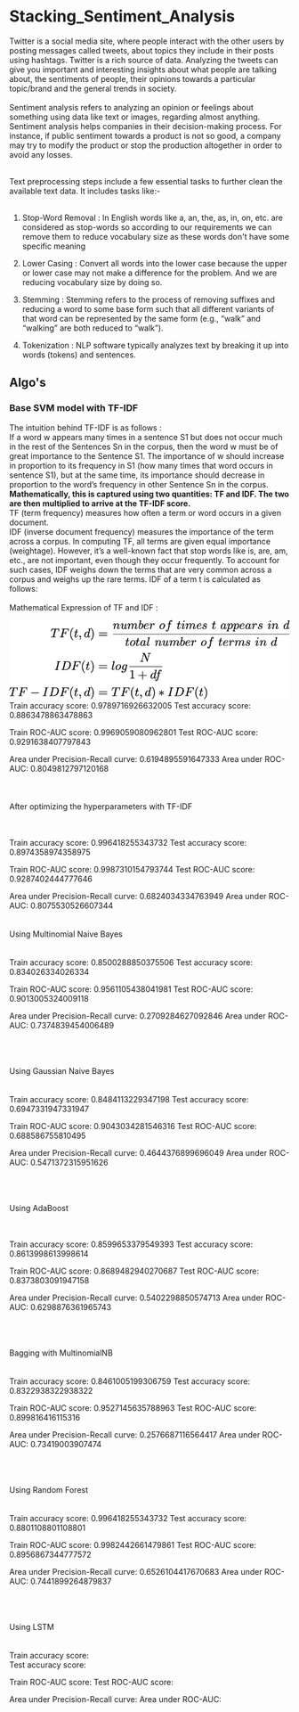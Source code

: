# Stacking_Sentiment_Analysis <br>
Twitter is a social media site, where people interact with the other users by posting messages called tweets, about topics they include in their posts using hashtags. Twitter is a rich source of data. Analyzing the tweets can give you important and interesting insights about what people are talking about, the sentiments of people, their opinions towards a particular topic/brand and the general trends in society. <br> <br>
Sentiment analysis refers to analyzing an opinion or feelings about something using data like text or images, regarding almost anything. Sentiment analysis helps companies in their decision-making process. For instance, if public sentiment towards a product is not so good, a company may try to modify the product or stop the production altogether in order to avoid any losses.<br> <br>

Text preprocessing steps include a few essential tasks to further clean the available text data. It includes tasks like:-
<br> <br>
1. Stop-Word Removal : In English words like a, an, the, as, in, on, etc. are considered as stop-words so according to our requirements we can remove them to reduce vocabulary size as these words don't have some specific meaning<br>

2. Lower Casing : Convert all words into the lower case because the upper or lower case may not make a difference for the problem. And we are reducing vocabulary size by doing so. <br>

3. Stemming : Stemming refers to the process of removing suffixes and reducing a word to some base form such that all different variants of that word can be represented by the same form (e.g., “walk” and “walking” are both reduced to “walk”). <br>

4. Tokenization : NLP software typically analyzes text by breaking it up into words (tokens) and sentences. <br>
## Algo's
### Base SVM model with TF-IDF
The intuition behind TF-IDF is as follows : <br>
If a word w appears many times in a sentence S1 but does not occur much in the rest of the Sentences Sn in the corpus, then the word w must be of great importance to the Sentence S1. The importance of w should increase in proportion to its frequency in S1 (how many times that word occurs in sentence S1), but at the same time, its importance should decrease in proportion to the word’s frequency in other Sentence Sn in the corpus. <br>
 **Mathematically, this is captured using two quantities: TF and IDF. The two are then multiplied to arrive at the TF-IDF score.** <br>
TF (term frequency) measures how often a term or word occurs in a given document.  <br>
IDF (inverse document frequency) measures the importance of the term across a corpus. In computing TF, all terms are given equal importance (weightage). However, it’s a well-known fact that stop words like is, are, am, etc., are not important, even though they occur frequently. To account for such cases, IDF weighs down the terms that are very common across a corpus and weighs up the rare terms. IDF of a term t is calculated as follows: <br>
<br>
Mathematical Expression of TF and IDF : <br>

<img src="https://github.com/RishavMishraRM/Stacking_Sentiment_Analysis/blob/main/Image/tf_idf.jpg">
 <br>
Train accuracy score:  0.9789716926632005
Test accuracy score:  0.8863478863478863

Train ROC-AUC score:  0.9969059080962801
Test ROC-AUC score:  0.9291638407797843

Area under Precision-Recall curve: 0.6194895591647333
Area under ROC-AUC: 0.8049812797120168 <br>
<br><br><br>
After optimizing the hyperparameters with TF-IDF
<br><br><br>

Train accuracy score:  0.996418255343732
Test accuracy score:  0.8974358974358975

Train ROC-AUC score:  0.9987310154793744
Test ROC-AUC score:  0.9287402444777646

Area under Precision-Recall curve: 0.6824034334763949
Area under ROC-AUC: 0.8075530526607344
<br><br><br>
Using Multinomial Naive Bayes
<br><br><br>
Train accuracy score:  0.8500288850375506
Test accuracy score:  0.834026334026334

Train ROC-AUC score:  0.9561105438041981
Test ROC-AUC score:  0.9013005324009118

Area under Precision-Recall curve: 0.2709284627092846
Area under ROC-AUC: 0.7374839454006489

<br><br><br>
Using Gaussian Naive Bayes
<br><br><br>
Train accuracy score:  0.8484113229347198
Test accuracy score:  0.6947331947331947

Train ROC-AUC score:  0.9043034281546316
Test ROC-AUC score:  0.688586755810495

Area under Precision-Recall curve: 0.4644376899696049
Area under ROC-AUC: 0.5471372315951626

<br><br><br>
Using AdaBoost
<br><br><br>

Train accuracy score:  0.8599653379549393
Test accuracy score:  0.8613998613998614

Train ROC-AUC score:  0.8689482940270687
Test ROC-AUC score:  0.8373803091947158

Area under Precision-Recall curve: 0.5402298850574713
Area under ROC-AUC: 0.6298876361965743

<br><br><br>
Bagging with MultinomialNB
<br><br><br>
Train accuracy score:  0.8461005199306759
Test accuracy score:  0.8322938322938322

Train ROC-AUC score:  0.9527145635788963
Test ROC-AUC score:  0.899816416115316

Area under Precision-Recall curve: 0.2576687116564417
Area under ROC-AUC: 0.73419003907474

<br><br><br>
Using Random Forest
<br><br><br>
Train accuracy score:  0.996418255343732
Test accuracy score:  0.8801108801108801

Train ROC-AUC score:  0.9982442661479861
Test ROC-AUC score:  0.8956867344777572

Area under Precision-Recall curve: 0.6526104417670683
Area under ROC-AUC: 0.7441899264879837

<br><br><br>
Using LSTM
<br><br><br>
Train accuracy score:  
Test accuracy score:

Train ROC-AUC score:
Test ROC-AUC score:  

Area under Precision-Recall curve: 
Area under ROC-AUC: 
